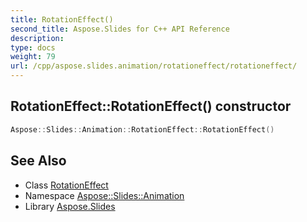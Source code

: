```yaml
---
title: RotationEffect()
second_title: Aspose.Slides for C++ API Reference
description: 
type: docs
weight: 79
url: /cpp/aspose.slides.animation/rotationeffect/rotationeffect/
---
```

## RotationEffect::RotationEffect() constructor




```cpp
Aspose::Slides::Animation::RotationEffect::RotationEffect()
```

## See Also

* Class [RotationEffect](./)
* Namespace [Aspose::Slides::Animation](../)
* Library [Aspose.Slides](../../)